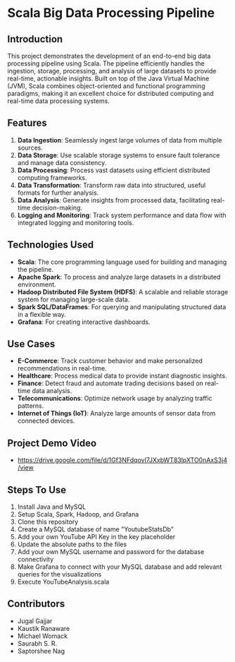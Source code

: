 # Scala Big Data Processing Pipeline

## Introduction
This project demonstrates the development of an end-to-end big data processing pipeline using Scala. The pipeline efficiently handles the ingestion, storage, processing, and analysis of large datasets to provide real-time, actionable insights. Built on top of the Java Virtual Machine (JVM), Scala combines object-oriented and functional programming paradigms, making it an excellent choice for distributed computing and real-time data processing systems.

## Features
1. **Data Ingestion**: Seamlessly ingest large volumes of data from multiple sources.
2. **Data Storage**: Use scalable storage systems to ensure fault tolerance and manage data consistency.
3. **Data Processing**: Process vast datasets using efficient distributed computing frameworks.
4. **Data Transformation**: Transform raw data into structured, useful formats for further analysis.
5. **Data Analysis**: Generate insights from processed data, facilitating real-time decision-making.
6. **Logging and Monitoring**: Track system performance and data flow with integrated logging and monitoring tools.

## Technologies Used
- **Scala**: The core programming language used for building and managing the pipeline.
- **Apache Spark**: To process and analyze large datasets in a distributed environment.
- **Hadoop Distributed File System (HDFS)**: A scalable and reliable storage system for managing large-scale data.
- **Spark SQL/DataFrames**: For querying and manipulating structured data in a flexible way.
- **Grafana**: For creating interactive dashboards.

## Use Cases
- **E-Commerce**: Track customer behavior and make personalized recommendations in real-time.
- **Healthcare**: Process medical data to provide instant diagnostic insights.
- **Finance**: Detect fraud and automate trading decisions based on real-time data analysis.
- **Telecommunications**: Optimize network usage by analyzing traffic patterns.
- **Internet of Things (IoT)**: Analyze large amounts of sensor data from connected devices.

## Project Demo Video
- https://drive.google.com/file/d/1Gf3NFdqovI7JXxbWT83lpXTO0nAxS3j4/view

## Steps To Use
1. Install Java and MySQL
2. Setup Scala, Spark, Hadoop, and Grafana
3. Clone this repository
4. Create a MySQL database of name "YoutubeStatsDb"
5. Add your own YouTube API Key in the key placeholder
6. Update the absolute paths to the files
7. Add your own MySQL username and password for the database connectivity
8. Make Grafana to connect with your MySQL database and add relevant queries for the visualizations
9. Execute YouTubeAnalysis.scala

## Contributors
- Jugal Gajjar
- Kaustik Ranaware
- Michael Womack
- Saurabh S. R.
- Saptorshee Nag
